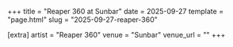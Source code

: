 +++
title = "Reaper 360 at Sunbar"
date = 2025-09-27
template = "page.html"
slug = "2025-09-27-reaper-360"

[extra]
artist = "Reaper 360"
venue = "Sunbar"
venue_url = ""
+++
